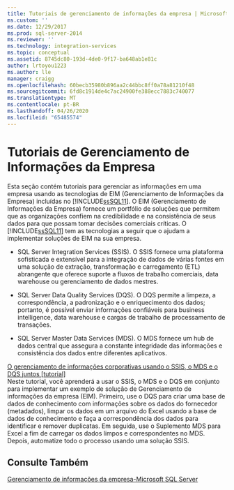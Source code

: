 ```yaml
---
title: Tutoriais de gerenciamento de informações da empresa | Microsoft Docs
ms.custom: ''
ms.date: 12/29/2017
ms.prod: sql-server-2014
ms.reviewer: ''
ms.technology: integration-services
ms.topic: conceptual
ms.assetid: 8745dc80-193d-4de0-9f17-ba648ab1e81c
author: lrtoyou1223
ms.author: lle
manager: craigg
ms.openlocfilehash: 60becb35980b896aa2c44bbc8ff0a78a81210f48
ms.sourcegitcommit: 6fd8c1914de4c7ac24900fe388ecc7883c740077
ms.translationtype: MT
ms.contentlocale: pt-BR
ms.lasthandoff: 04/26/2020
ms.locfileid: "65485574"
---
```

# <a name="enterprise-information-management-tutorials"></a>Tutoriais de Gerenciamento de Informações da Empresa
  Esta seção contém tutoriais para gerenciar as informações em uma empresa usando as tecnologias de EIM (Gerenciamento de Informações da Empresa) incluídas no [!INCLUDE[ssSQL11](../includes/sssql11-md.md)]. O EIM (Gerenciamento de Informações da Empresa) fornece um portfólio de soluções que permitem que as organizações confiem na credibilidade e na consistência de seus dados para que possam tomar decisões comerciais críticas. O [!INCLUDE[ssSQL11](../includes/sssql11-md.md)] tem as tecnologias a seguir que o ajudam a implementar soluções de EIM na sua empresa.  
  
-   SQL Server Integration Services (SSIS). O SSIS fornece uma plataforma sofisticada e extensível para a integração de dados de várias fontes em uma solução de extração, transformação e carregamento (ETL) abrangente que oferece suporte a fluxos de trabalho comerciais, data warehouse ou gerenciamento de dados mestres.  
  
-   SQL Server Data Quality Services (DQS). O DQS permite a limpeza, a correspondência, a padronização e o enriquecimento dos dados; portanto, é possível enviar informações confiáveis para business intelligence, data warehouse e cargas de trabalho de processamento de transações.  
  
-   SQL Server Master Data Services (MDS). O MDS fornece um hub de dados central que assegura a constante integridade das informações e consistência dos dados entre diferentes aplicativos.  
  
 [O gerenciamento de informações corporativas usando o SSIS, o MDS e o DQS juntos &#91;tutorial&#93;](../../2014/tutorials/enterprise-information-management-using-ssis-mds-and-dqs-together-[tutorial].md)  
 Neste tutorial, você aprenderá a usar o SSIS, o MDS e o DQS em conjunto para implementar um exemplo de solução de Gerenciamento de informações da empresa (EIM). Primeiro, use o DQS para criar uma base de dados de conhecimento com informações sobre os dados do fornecedor (metadados), limpar os dados em um arquivo do Excel usando a base de dados de conhecimento e faça a correspondência dos dados para identificar e remover duplicatas. Em seguida, use o Suplemento MDS para Excel a fim de carregar os dados limpos e correspondentes no MDS. Depois, automatize todo o processo usando uma solução SSIS.  
  
## <a name="see-also"></a>Consulte Também  
 [Gerenciamento de informações da empresa-Microsoft SQL Server](https://go.microsoft.com/fwlink/?LinkId=270871)  
  
  
